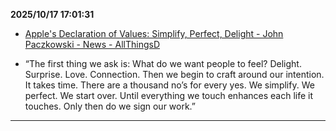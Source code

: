 
**2025/10/17 17:01:31**

- [Apple's Declaration of Values: Simplify, Perfect, Delight - John Paczkowski - News - AllThingsD](https://allthingsd.com/20130611/apples-declaration-of-values-simplify-perfect-delight/)

- “The first thing we ask is: What do we want people to feel? Delight. Surprise. Love. Connection. Then we begin to craft around our intention. It takes time. There are a thousand no’s for every yes. We simplify. We perfect. We start over. Until everything we touch enhances each life it touches. Only then do we sign our work.”


---

